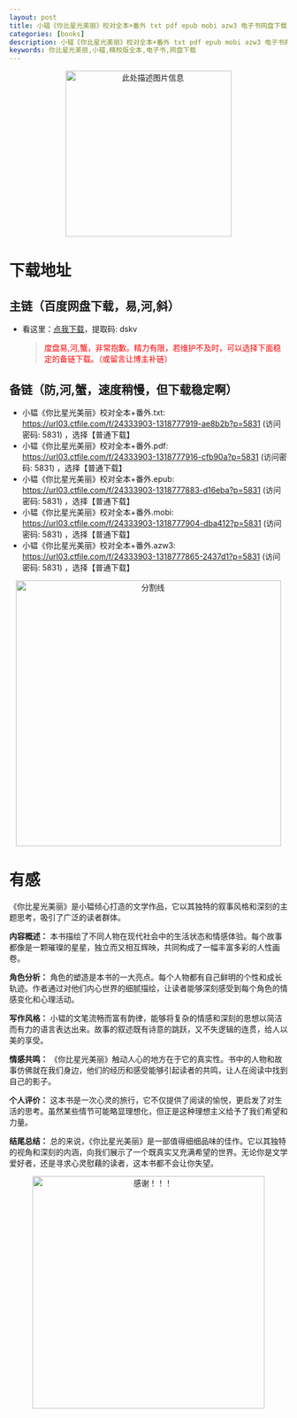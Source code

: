 ```yaml
---
layout: post
title: 小韫《你比星光美丽》校对全本+番外 txt pdf epub mobi azw3 电子书网盘下载
categories: [books]
description: 小韫《你比星光美丽》校对全本+番外 txt pdf epub mobi azw3 电子书网盘下载：https://qweree.cn/index.php/455/
keywords: 你比星光美丽,小韫,精校版全本,电子书,网盘下载
---
```


<div align="center"><img src="http://qweree.cn/wp-content/uploads/2024/07/ni-bi-xing-guang-mei-li-tuya.jpg" alt="此处描述图片信息" width="300px" height="auto"></div>

# 下载地址

## 主链（百度网盘下载，易,河,斜）

- 看这里：[点我下载](https://pan.baidu.com/s/1qZRtufNxueSwGGkzsLIB5A?pwd=dskv)，提取码: dskv

  > <p style="color:red" >度盘易,河,蟹，非常抱歉。精力有限，若维护不及时，可以选择下面稳定的备链下载。（或留言让博主补链）</p>

## 备链（防,河,蟹，速度稍慢，但下载稳定啊）

- 小韫《你比星光美丽》校对全本+番外.txt: <https://url03.ctfile.com/f/24333903-1318777919-ae8b2b?p=5831> (访问密码: 5831) ，选择【普通下载】
- 小韫《你比星光美丽》校对全本+番外.pdf: <https://url03.ctfile.com/f/24333903-1318777916-cfb90a?p=5831> (访问密码: 5831) ，选择【普通下载】
- 小韫《你比星光美丽》校对全本+番外.epub: <https://url03.ctfile.com/f/24333903-1318777883-d16eba?p=5831> (访问密码: 5831) ，选择【普通下载】
- 小韫《你比星光美丽》校对全本+番外.mobi: <https://url03.ctfile.com/f/24333903-1318777904-dba412?p=5831> (访问密码: 5831) ，选择【普通下载】
- 小韫《你比星光美丽》校对全本+番外.azw3: <https://url03.ctfile.com/f/24333903-1318777865-2437d1?p=5831> (访问密码: 5831) ，选择【普通下载】

<div align="center"><img src="https://pic.imgdb.cn/item/6612476468eb935713c85291.gif" alt="分割线" width="480px" height="auto"/></div>

# 有感

《你比星光美丽》是小韫倾心打造的文学作品，它以其独特的叙事风格和深刻的主题思考，吸引了广泛的读者群体。

**内容概述：**
本书描绘了不同人物在现代社会中的生活状态和情感体验。每个故事都像是一颗璀璨的星星，独立而又相互辉映，共同构成了一幅丰富多彩的人性画卷。

**角色分析：**
角色的塑造是本书的一大亮点。每个人物都有自己鲜明的个性和成长轨迹。作者通过对他们内心世界的细腻描绘，让读者能够深刻感受到每个角色的情感变化和心理活动。

**写作风格：**
小韫的文笔流畅而富有韵律，能够将复杂的情感和深刻的思想以简洁而有力的语言表达出来。故事的叙述既有诗意的跳跃，又不失逻辑的连贯，给人以美的享受。

**情感共鸣：**
《你比星光美丽》触动人心的地方在于它的真实性。书中的人物和故事仿佛就在我们身边，他们的经历和感受能够引起读者的共鸣，让人在阅读中找到自己的影子。

**个人评价：**
这本书是一次心灵的旅行，它不仅提供了阅读的愉悦，更启发了对生活的思考。虽然某些情节可能略显理想化，但正是这种理想主义给予了我们希望和力量。

**结尾总结：**
总的来说，《你比星光美丽》是一部值得细细品味的佳作。它以其独特的视角和深刻的内涵，向我们展示了一个既真实又充满希望的世界。无论你是文学爱好者，还是寻求心灵慰藉的读者，这本书都不会让你失望。

<div align="center"><img src="https://pic.imgdb.cn/item/661246bf68eb935713c7f81c.gif" alt="感谢！！！" width="420px" height="auto"/></div>

